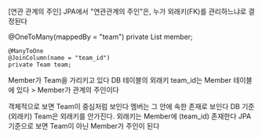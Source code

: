 [연관 관계의 주인]
    JPA에서 "연관관계의 주인"은, 누가 외래키(FK)를 관리하느냐로 결정된다

@OneToMany(mappedBy = "team")
private List<Member> member;
```
@ManyToOne
@JoinColumn(name = "team_id")
private Team team;
```
Member가 Team을 가리키고 있다
DB 테이블의 외래키 team_id는 Member 테이블에 있다
    > Member가 관계의 주인이다

객체적으로 보면 Team이 중심처럼 보인다 멤버는 그 안에 속한 존재로 보인다
DB 기준 (외래키) Team은 외래키를 안가진다. 외래키는 Member에 (team_id) 존재한다
JPA 기준으로 보면 Team이 아닌 Member가 주인이 된다

